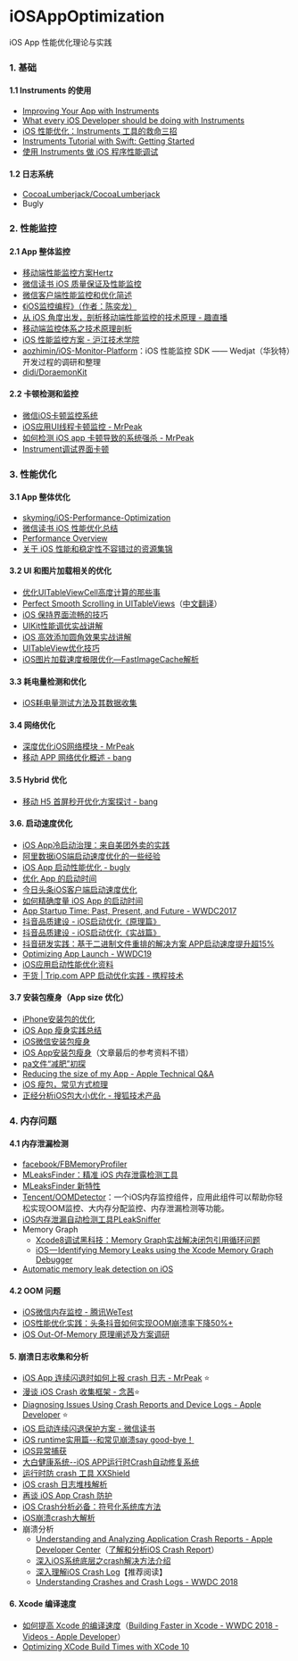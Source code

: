 # iOSAppOptimization
iOS App 性能优化理论与实践



### 1. 基础
#### 1.1 Instruments 的使用
- [Improving Your App with Instruments](https://developer.apple.com/videos/play/wwdc2014/418/)
- [What every iOS Developer should be doing with Instruments](https://medium.com/@kazmiekr/what-every-ios-developer-should-be-doing-with-instruments-d1661eeaf64f)
- [iOS 性能优化：Instruments 工具的救命三招](https://blog.leancloud.cn/2835/)
- [Instruments Tutorial with Swift: Getting Started](https://www.raywenderlich.com/166125/instruments-tutorial-swift-getting-started)
- [使用 Instruments 做 iOS 程序性能调试](http://www.samirchen.com/use-instruments/)

#### 1.2 日志系统
- [CocoaLumberjack/CocoaLumberjack](https://github.com/CocoaLumberjack/CocoaLumberjack)
- Bugly

### 2. 性能监控
#### 2.1 App 整体监控
- [移动端性能监控方案Hertz](http://mp.weixin.qq.com/s?__biz=MjM5NjQ5MTI5OA==&mid=2651745918&idx=2&sn=911bd1a1d863b5be4b501b5099f00d55&chksm=bd12b7338a653e25c736d9706910bd336a3a86823f264fd4df08b3eb5fdd2530a98ab3cc1ba7&mpshare=1&scene=23&srcid=0427otTfU3sihcE91joRnEGv#rd)
- [微信读书 iOS 质量保证及性能监控](http://wereadteam.github.io/2016/12/12/Monitor/)
- [微信客户端性能监控和优化简述](http://www.infoq.com/cn/news/2017/07/wechat-client-performance-tuning)
- [ 《iOS监控编程》（作者：陈奕龙）](https://xiaozhuanlan.com/godeye)
- [从 iOS 角度出发，剖析移动端性能监控的技术原理 - 趣直播](https://link.jianshu.com/?t=http%3A%2F%2Fm.quzhiboapp.com%2F%3F%23%21%2Fintro%2F392)
- [移动端监控体系之技术原理剖析](https://www.jianshu.com/p/8123fc17fe0e)
- [ iOS 性能监控方案 - 沪江技术学院](https://github.com/aozhimin/iOS-Monitor-Platform)
- [aozhimin/iOS-Monitor-Platform](https://github.com/aozhimin/iOS-Monitor-Platform)：iOS 性能监控 SDK —— Wedjat（华狄特）开发过程的调研和整理
- [didi/DoraemonKit](https://github.com/didi/DoraemonKit#%E4%B8%89%E6%80%A7%E8%83%BD%E6%A3%80%E6%B5%8B)

#### 2.2 卡顿检测和监控
- [微信iOS卡顿监控系统](http://mp.weixin.qq.com/s?__biz=MzAwNDY1ODY2OQ==&mid=207890859&idx=1&sn=e98dd604cdb854e7a5808d2072c29162&mpshare=1&scene=23&srcid=0705h7FPQcWYxo0OMO63B5Aj#rd)
- [iOS应用UI线程卡顿监控 - MrPeak](https://mp.weixin.qq.com/s?__biz=MzI5MjEzNzA1MA==&mid=2650264136&idx=1&sn=052c1db8131d4bed8458b98e1ec0d5b0&chksm=f406837dc3710a6b49e76ce3639f671373b553e8a91b544e82bb8747e9adc7985fea1093a394#rd)
- [如何检测 iOS app 卡顿导致的系统强杀 - MrPeak](https://mp.weixin.qq.com/s/FskmoclDyo9ho1bTU28XpA)
- [Instrument调试界面卡顿](http://www.jianshu.com/p/9dbbc91c8059)

### 3. 性能优化
#### 3.1 App 整体优化
- [skyming/iOS-Performance-Optimization](https://github.com/skyming/iOS-Performance-Optimization)
- [微信读书 iOS 性能优化总结](http://wereadteam.github.io/2016/05/03/WeRead-Performance/)
- [Performance Overview](https://developer.apple.com/library/content/documentation/Performance/Conceptual/PerformanceOverview/Introduction/Introduction.html#//apple_ref/doc/uid/TP40001410)
- [关于 iOS 性能和稳定性不容错过的资源集锦](https://xiaozhuanlan.com/topic/1907362845)

#### 3.2  UI 和图片加载相关的优化
- [优化UITableViewCell高度计算的那些事](http://blog.sunnyxx.com/2015/05/17/cell-height-calculation/)
- [Perfect Smooth Scrolling in UITableViews](https://medium.com/ios-os-x-development/perfect-smooth-scrolling-in-uitableviews-fd609d5275a5)（[中文翻译](https://southpeak.github.io/2015/12/20/perfect-smooth-scrolling-in-uitableviews/)）
- [iOS 保持界面流畅的技巧](http://blog.ibireme.com/2015/11/12/smooth_user_interfaces_for_ios/)
- [UIKit性能调优实战讲解](https://github.com/bestswifter/blog/blob/master/articles/uikit-optimization.md)
- [iOS 高效添加圆角效果实战讲解](https://bestswifter.com/efficient-rounded-corner/)
- [UITableView优化技巧](http://www.cocoachina.com/ios/20150602/11968.html)
- [iOS图片加载速度极限优化—FastImageCache解析](https://blog.cnbang.net/tech/2578/)

#### 3.3 耗电量检测和优化
- [iOS耗电量测试方法及其数据收集](https://mp.weixin.qq.com/s?__biz=MjM5ODY4ODIxOA==&mid=2653201881&idx=1&sn=d4c9e65ea8af5ec1d8835bc32351b10f&chksm=bd16e16c8a61687afd973568e003e2aa6c20e3a9ecd9b93b11dc67586c13ebaa3b308eed3095&mpshare=1&scene=1&srcid=0802WyHYGUMINTB5fIYeBM8w#rd)

#### 3.4 网络优化
- [深度优化iOS网络模块 - MrPeak](https://zhuanlan.zhihu.com/p/22943142)
- [移动 APP 网络优化概述 - bang](https://blog.cnbang.net/tech/3531/)

#### 3.5 Hybrid 优化
- [移动 H5 首屏秒开优化方案探讨 - bang](https://blog.cnbang.net/tech/3477/)


#### 3.6. 启动速度优化
- [iOS App冷启动治理：来自美团外卖的实践](https://juejin.im/post/5c0a17d6e51d4570cf60d102)
- [阿里数据iOS端启动速度优化的一些经验](http://www.cocoachina.com/ios/20180202/22120.html)
- [iOS App 启动性能优化 - bugly](http://www.10tiao.com/html/330/201708/2653579242/1.html)
- [优化 App 的启动时间](http://yulingtianxia.com/blog/2016/10/30/Optimizing-App-Startup-Time/)
- [今日头条iOS客户端启动速度优化](https://mp.weixin.qq.com/s/oiX4W2TgOn1otvzVVqdPWg)
- [如何精确度量 iOS App 的启动时间](https://www.jianshu.com/p/c14987eee107)
- [App Startup Time: Past, Present, and Future - WWDC2017](https://developer.apple.com/videos/play/wwdc2017/413)
- [抖音品质建设 - iOS启动优化《原理篇》](https://mp.weixin.qq.com/s/3-Sbqe9gxdV6eI1f435BDg)
- [抖音品质建设 - iOS启动优化《实战篇》](https://mp.weixin.qq.com/s/ekXfFu4-rmZpHwzFuKiLXw)
- [抖音研发实践：基于二进制文件重排的解决方案 APP启动速度提升超15%](https://mp.weixin.qq.com/s/Drmmx5JtjG3UtTFksL6Q8Q)
- [Optimizing App Launch - WWDC19](https://developer.apple.com/videos/play/wwdc2019/423/)
- [iOS应用启动性能优化资料](https://everettjf.github.io/2018/08/06/ios-launch-performance-collection/)
- [干货 | Trip.com APP 启动优化实践 - 携程技术](https://mp.weixin.qq.com/s/smWjs2X8HWvcvKW_DSXYJA)

#### 3.7 安装包瘦身（App size 优化）
- [iPhone安装包的优化](https://techblog.toutiao.com/2016/12/27/iphone/)
- [iOS App 瘦身实践总结](https://juejin.im/post/5800ef71a0bb9f0058736caa)
- [iOS微信安装包瘦身](https://mp.weixin.qq.com/s?__biz=MzAwNDY1ODY2OQ==&mid=207986417&idx=1&sn=77ea7d8e4f8ab7b59111e78c86ccfe66&3rd=MzA3MDU4NTYzMw==&scene=6#rd)
- [iOS App安装包瘦身](http://willwei.me/2017/04/19/iOS%20App%E5%AE%89%E8%A3%85%E5%8C%85%E7%98%A6%E8%BA%AB/)（文章最后的参考资料不错）
- [pa文件“减肥”初探](https://www.jianshu.com/p/a72d03e92c80)
- [Reducing the size of my App - Apple Technical Q&A](https://developer.apple.com/library/archive/qa/qa1795/_index.html)
- [iOS 瘦包，常见方式梳理](https://xiaozhuanlan.com/topic/7801394625)
- [正经分析iOS包大小优化 - 搜狐技术产品](https://mp.weixin.qq.com/s/TI1PHPAuCQwfvZk47L89lg)


### 4. 内存问题
#### 4.1 内存泄漏检测
- [facebook/FBMemoryProfiler](https://github.com/facebook/FBMemoryProfiler)
- [MLeaksFinder：精准 iOS 内存泄露检测工具](http://wereadteam.github.io/2016/02/22/MLeaksFinder/)
- [MLeaksFinder 新特性](http://wereadteam.github.io/2016/07/20/MLeaksFinder2/)
- [Tencent/OOMDetector](https://github.com/Tencent/OOMDetector?hmsr=toutiao.io&utm_medium=toutiao.io&utm_source=toutiao.io)：一个iOS内存监控组件，应用此组件可以帮助你轻松实现OOM监控、大内存分配监控、内存泄漏检测等功能。
- [iOS内存泄漏自动检测工具PLeakSniffer](https://mp.weixin.qq.com/s/qo8nu71iw_a1bhMCFIoA4Q)
- Memory Graph
  - [Xcode8调试黑科技：Memory Graph实战解决闭包引用循环问题](https://www.jianshu.com/p/f792f9aa2e45)
  - [iOS — Identifying Memory Leaks using the Xcode Memory Graph Debugger](https://medium.com/zendesk-engineering/ios-identifying-memory-leaks-using-the-xcode-memory-graph-debugger-e84f097b9d15)
- [Automatic memory leak detection on iOS](https://code.facebook.com/posts/583946315094347/automatic-memory-leak-detection-on-ios/)


#### 4.2 OOM 问题
- [iOS微信内存监控 -  腾讯WeTest](https://mp.weixin.qq.com/s/r0Q7um7P1p2gIb0aHldyNw)
- [iOS性能优化实践：头条抖音如何实现OOM崩溃率下降50%+](https://mp.weixin.qq.com/s/4-4M9E8NziAgshlwB7Sc6g)
- [iOS Out-Of-Memory 原理阐述及方案调研](https://juejin.cn/post/6844903749836603400)

#### 5. 崩溃日志收集和分析
- [iOS App 连续闪退时如何上报 crash 日志 - MrPeak](https://mp.weixin.qq.com/s/ADj-BT7itSfHVIvyAoseRA) ⭐️
- [漫谈 iOS Crash 收集框架 - 念茜](https://mp.weixin.qq.com/s?__biz=MjM5NTIyNTUyMQ==&mid=208483273&idx=1&sn=37ee88e06e7426f59f3074c536370317&scene=21)⭐️
- [Diagnosing Issues Using Crash Reports and Device Logs - Apple Developer](https://developer.apple.com/documentation/xcode/diagnosing-issues-using-crash-reports-and-device-logs) ⭐️
- [iOS 启动连续闪退保护方案 - 微信读书](https://wereadteam.github.io/2016/05/23/GYBootingProtection/)
- [iOS runtime实用篇--和常见崩溃say good-bye！](https://www.jianshu.com/p/5d625f86bd02)
- [iOS异常捕获](http://www.iosxxx.com/blog/2015-08-29-iosyi-chang-bu-huo.html)
- [大白健康系统--iOS APP运行时Crash自动修复系统](https://neyoufan.github.io/2017/01/13/ios/BayMax_HTSafetyGuard/)
- [运行时防 crash 工具 XXShield](https://github.com/ValiantCat/XXShield)
- [iOS crash 日志堆栈解析](https://juejin.im/post/5adf15f2518825671775f3e1)
- [再谈 iOS App Crash 防护](https://xiaozhuanlan.com/topic/6280793154)
- [iOS Crash分析必备：符号化系统库方法](https://zuikyo.github.io/2016/12/18/iOS%20Crash%E6%97%A5%E5%BF%97%E5%88%86%E6%9E%90%E5%BF%85%E5%A4%87%EF%BC%9A%E7%AC%A6%E5%8F%B7%E5%8C%96%E7%B3%BB%E7%BB%9F%E5%BA%93%E6%96%B9%E6%B3%95/)
- [iOS崩溃crash大解析](https://www.jianshu.com/p/1b804426d212)
- 崩溃分析
  - [Understanding and Analyzing Application Crash Reports - Apple Developer Center](https://developer.apple.com/library/archive/technotes/tn2151/_index.html)（[了解和分析iOS Crash Report](https://juejin.im/post/5c5edb37e51d457f926d2290)）
  - [深入iOS系统底层之crash解决方法介绍](https://www.jianshu.com/p/cf0945f9c1f8)
  - [深入理解iOS Crash Log](https://blog.csdn.net/Hello_Hwc/article/details/80946318)【推荐阅读】
  - [Understanding Crashes and Crash Logs - WWDC 2018](https://developer.apple.com/videos/play/wwdc2018/414/)


#### 6. Xcode 编译速度

- [如何提高 Xcode 的编译速度](https://juejin.im/post/5b21449fe51d4506d33d1187)（[Building Faster in Xcode - WWDC 2018 - Videos - Apple Developer](https://developer.apple.com/videos/play/wwdc2018/408)）
- [Optimizing XCode Build Times with XCode 10](https://tech.iheart.com/optimizing-xcode-build-times-with-xcode-10-527bfc0ce27f)
